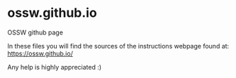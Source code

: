 # ossw.github.io
OSSW github page

In these files you will find the sources of the instructions webpage found at: https://ossw.github.io/

Any help is highly appreciated :)

